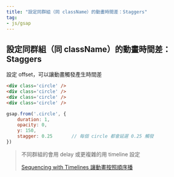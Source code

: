 ```yaml
---
title: "設定同群組（同 className）的動畫時間差：Staggers"
tag: 
- js/gsap
---
```


##  設定同群組（同 className）的動畫時間差：Staggers
設定 offset，可以讓動畫觸發產生時間差
```html
<div class='circle' />
<div class='circle' />
<div class='circle' />
<div class='circle' />
```
```js
gsap.from('.circle', {
	duration: 1, 
	opacity: 0,
	y: 150,
	stagger: 0.25		// 每個 circle 都會延遲 0.25 觸發
}) 
```

>不同群組的會用 delay 或更複雜的用 timeline 設定
>
>[Sequencing with Timelines 讓動畫按照順序播](Sequencing%20with%20Timelines%20讓動畫按照順序播.md)
